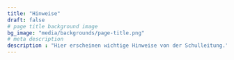 ```yaml
---
title: "Hinweise"
draft: false
# page title background image
bg_image: "media/backgrounds/page-title.png"
# meta description
description : "Hier erscheinen wichtige Hinweise von der Schulleitung."
---
```

